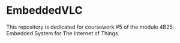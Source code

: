 # EmbeddedVLC
This repository is dedicated for coursework #5 of the module 4B25: Embedded System for The Internet of Things
